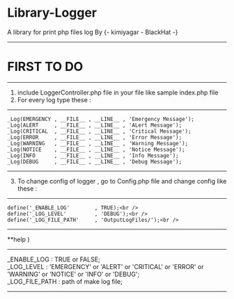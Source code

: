 # Library-Logger
A library for print php files log By {- kimiyagar - BlackHat -}
*******************************************************************************
# FIRST TO DO
*******************************************************************************
1) include LoggerController.php file in your file like sample index.php file<br />
2) For every log type these :<br />
*******************************************************************************
    _Log(EMERGENCY , __FILE__ , __LINE__ , 'Emergency Message');
    _Log(ALERT     , __FILE__ , __LINE__ , 'ALert Message');
    _Log(CRITICAL  , __FILE__ , __LINE__ , 'Critical Message');
    _Log(ERROR     , __FILE__ , __LINE__ , 'Error Message');
    _Log(WARNING   , __FILE__ , __LINE__ , 'Warning Message');
    _Log(NOTICE    , __FILE__ , __LINE__ , 'Notice Message');
    _Log(INFO      , __FILE__ , __LINE__ , 'Info Message');
    _Log(DEBUG     , __FILE__ , __LINE__ , 'Debug Message');
*******************************************************************************
3) To change config of logger , go to Config.php file and change config like these :<br />
*******************************************************************************
	define('_ENABLE_LOG'        , TRUE);<br />
	define('_LOG_LEVEL'         , 'DEBUG');<br />
	define('_LOG_FILE_PATH'     , 'OutputLogFiles/');<br />
*******************************************************************************
**help )
*******************************************************************************
_ENABLE_LOG : TRUE or FALSE;<br />
_LOG_LEVEL : 'EMERGENCY' or 'ALERT' or 'CRITICAL' or 'ERROR' or 'WARNING' or 'NOTICE' or 'INFO' or 'DEBUG';<br />
_LOG_FILE_PATH : path of make log file;<br />
*******************************************************************************
		